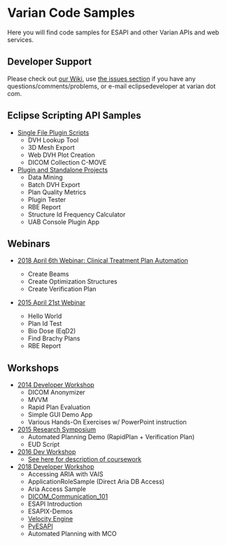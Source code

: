 # Varian Code Samples
Here you will find code samples for ESAPI and other Varian APIs and web services.

## Developer Support
Please check out [our Wiki](../../wiki), use [the issues section](../../issues) if you have any questions/comments/problems, or e-mail eclipsedeveloper at varian dot com.

## Eclipse Scripting API Samples
* [Single File Plugin Scripts](Eclipse%20Scripting%20API/plugins)
  * DVH Lookup Tool
  * 3D Mesh Export
  * Web DVH Plot Creation
  * DICOM Collection C-MOVE
* [Plugin and Standalone Projects](Eclipse%20Scripting%20API/projects)
  * Data Mining
  * Batch DVH Export
  * Plan Quality Metrics
  * Plugin Tester
  * RBE Report
  * Structure Id Frequency Calculator
  * UAB Console Plugin App

## Webinars
* [2018 April 6th Webinar: Clinical Treatment Plan Automation](webinars%20%26%20workshops/06%20Apr%202018%20Webinar/Eclipse%20Scripting%20API/Projects)
  * Create Beams
  * Create Optimization Structures
  * Create Verification Plan
  
* [2015 April 21st Webinar](webinars%20%26%20workshops/21%20Apr%202015%20Webinar/Eclipse%20Scripting%20API)
  * Hello World
  * Plan Id Test
  * Bio Dose (EqD2)
  * Find Brachy Plans
  * RBE Report

## Workshops
* [2014 Developer Workshop](webinars%20%26%20workshops/Developer%20Workshop%202014)
  * DICOM Anonymizer
  * MVVM
  * Rapid Plan Evaluation
  * Simple GUI Demo App
  * Various Hands-On Exercises w/ PowerPoint instruction
* [2015 Research Symposium](webinars%20%26%20workshops/Research%20Symposium%202015/Eclipse%20Scripting%20API/Projects)
  * Automated Planning Demo (RapidPlan + Verification Plan)
  * EUD Script
* [2016 Dev Workshop](webinars%20%26%20workshops/Developer%20Workshop%202016)
  * [See here for description of coursework](https://github.com/VarianAPIs/samples/blob/master/webinars%20%26%20workshops/Developer%20Workshop%202016/160728%20ESAPI%20Track%20Details.pdf)
* [2018 Developer Workshop](webinars%20%26%20workshops/Developer%20Workshop%202018)
  * Accessing ARIA with VAIS
  * ApplicationRoleSample	(Direct Aria DB Access)
  * Aria Access Sample
  * [DICOM_Communication_101](../../../DICOM_Communication_101)
  * ESAPI Introduction
  * ESAPIX-Demos
  * [Velocity Engine](../../../VelocityEngine)
  * [PyESAPI](../../../PyESAPI/tree/master/examples/DeveloperWorkshop2018)
  * Automated Planning with MCO
